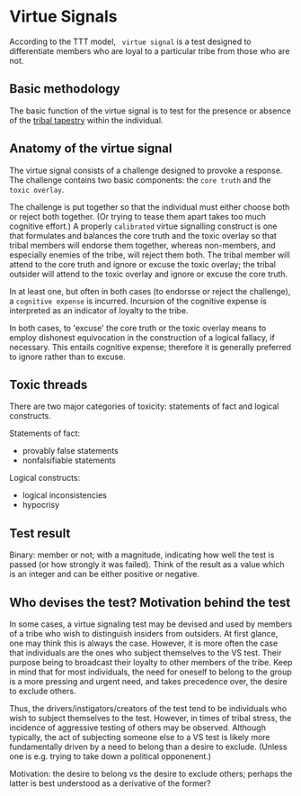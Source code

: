 Virtue Signals
====

According to the TTT model, ` virtue signal` is a test designed to differentiate members who are loyal to a particular tribe from those who are not. 

## Basic methodology 

The basic function of the virtue signal is to test for the presence or absence of the [tribal tapestry](./tribalTapestry.md) within the individual.

## Anatomy of the virtue signal 

The virtue signal consists of a challenge designed to provoke a response. The challenge contains two basic components: the `core truth` and the `toxic overlay`. 

The challenge is put together so that the individual must either choose both or reject both together. (Or trying to tease them apart takes too much cognitive effort.) A properly `calibrated` virtue signalling construct is one that formulates and balances the core truth and the toxic overlay so that tribal members will endorse them together, whereas non-members, and especially enemies of the tribe, will reject them both. The tribal member will attend to the core truth and ignore or excuse the toxic overlay; the tribal outsider will attend to the toxic overlay and ignore or excuse the core truth.

In at least one, but often in both cases (to endorsse or reject the challenge), a `cognitive expense` is incurred. Incursion of the cognitive expense is interpreted as an indicator of loyalty to the tribe.

In both cases, to 'excuse' the core truth or the toxic overlay means to employ dishonest equivocation in the construction of a logical fallacy, if necessary. This entails cognitive expense; therefore it is generally preferred to ignore rather than to excuse.

## Toxic threads

There are two major categories of toxicity: statements of fact and logical constructs.

Statements of fact:
- provably false statements
- nonfalsifiable statements

Logical constructs:
- logical inconsistencies
- hypocrisy

## Test result

Binary: member or not; with a magnitude, indicating how well the test is passed (or how strongly it was failed). Think of the result as a value which is an integer and can be either positive or negative.

## Who devises the test? Motivation behind the test

In some cases, a virtue signaling test may be devised and used by members of a tribe who wish to distinguish insiders from outsiders. At first glance, one may think this is always the case. However, it is more often the case that individuals are the ones who subject themselves to the VS test. Their purpose being to broadcast their loyalty to other members of the tribe. Keep in mind that for most individuals, the need for oneself to belong to the group is a more pressing and urgent need, and takes precedence over, the desire to exclude others. 

Thus, the drivers/instigators/creators of the test tend to be individuals who wish to subject themselves to the test. However, in times of tribal stress, the incidence of aggressive testing of others may be observed. Although typically, the act of subjecting someone else to a VS test is likely more fundamentally driven by a need to belong than a desire to exclude. (Unless one is e.g. trying to take down a political opponenent.)

Motivation: the desire to belong vs the desire to exclude others; perhaps the latter is best understood as a derivative of the former?
